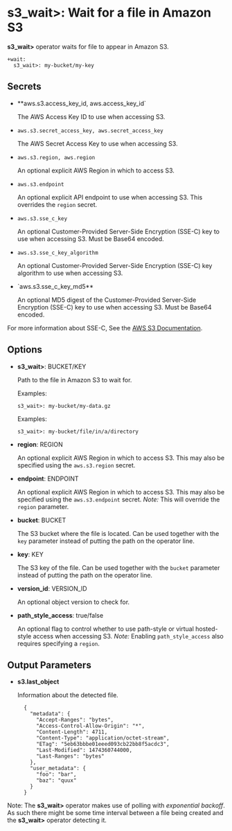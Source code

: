 # s3_wait>: Wait for a file in Amazon S3

**s3_wait>** operator waits for file to appear in Amazon S3.

    +wait:
      s3_wait>: my-bucket/my-key

## Secrets

* **aws.s3.access_key_id, aws.access_key_id`

  The AWS Access Key ID to use when accessing S3.

* `aws.s3.secret_access_key, aws.secret_access_key`

  The AWS Secret Access Key to use when accessing S3.

* `aws.s3.region, aws.region`

  An optional explicit AWS Region in which to access S3.

* `aws.s3.endpoint`

  An optional explicit API endpoint to use when accessing S3. This overrides the `region` secret.

* `aws.s3.sse_c_key`

  An optional Customer-Provided Server-Side Encryption (SSE-C) key to use when accessing S3. Must be Base64 encoded.

* `aws.s3.sse_c_key_algorithm`

  An optional Customer-Provided Server-Side Encryption (SSE-C) key algorithm to use when accessing S3.

* `aws.s3.sse_c_key_md5**

  An optional MD5 digest of the Customer-Provided Server-Side Encryption (SSE-C) key to use when accessing S3. Must be Base64 encoded.

For more information about SSE-C, See the [AWS S3 Documentation](http://docs.aws.amazon.com/AmazonS3/latest/dev/ServerSideEncryptionCustomerKeys.html).

## Options

* **s3_wait>**: BUCKET/KEY

  Path to the file in Amazon S3 to wait for.

  Examples:

  ```
  s3_wait>: my-bucket/my-data.gz
  ```

  Examples:

  ```
  s3_wait>: my-bucket/file/in/a/directory
  ```

* **region**: REGION

  An optional explicit AWS Region in which to access S3. This may also be specified using the `aws.s3.region` secret.

* **endpoint**: ENDPOINT

  An optional explicit AWS Region in which to access S3. This may also be specified using the `aws.s3.endpoint` secret.
  *Note:* This will override the `region` parameter.

* **bucket**: BUCKET

  The S3 bucket where the file is located. Can be used together with the `key` parameter instead of putting the path on the operator line.

* **key**: KEY

  The S3 key of the file. Can be used together with the `bucket` parameter instead of putting the path on the operator line.

* **version_id**: VERSION_ID

  An optional object version to check for.

* **path_style_access**: true/false

  An optional flag to control whether to use path-style or virtual hosted-style access when accessing S3.
  *Note:* Enabling `path_style_access` also requires specifying a `region`.

## Output Parameters

* **s3.last_object**

  Information about the detected file.

        {
          "metadata": {
            "Accept-Ranges": "bytes",
            "Access-Control-Allow-Origin": "*",
            "Content-Length": 4711,
            "Content-Type": "application/octet-stream",
            "ETag": "5eb63bbbe01eeed093cb22bb8f5acdc3",
            "Last-Modified": 1474360744000,
            "Last-Ranges": "bytes"
          },
          "user_metadata": {
            "foo": "bar",
            "baz": "quux"
          }
        }

Note: The **s3_wait>** operator makes use of polling with *exponential backoff*. As such there might be some time interval between a file being created and the **s3_wait>** operator detecting it.

